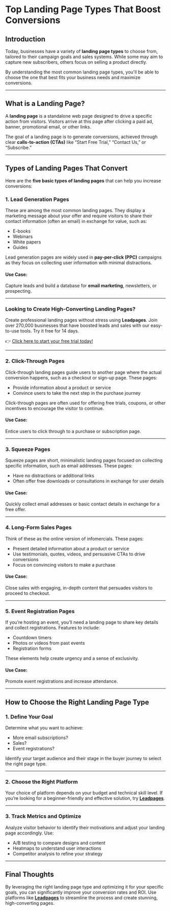 # Top Landing Page Types That Boost Conversions

## Introduction

Today, businesses have a variety of **landing page types** to choose from, tailored to their campaign goals and sales systems. While some may aim to capture new subscribers, others focus on selling a product directly.

By understanding the most common landing page types, you'll be able to choose the one that best fits your business needs and maximize conversions.

---

## What is a Landing Page?

A **landing page** is a standalone web page designed to drive a specific action from visitors. Visitors arrive at this page after clicking a paid ad, banner, promotional email, or other links.

The goal of a landing page is to generate conversions, achieved through clear **calls-to-action (CTAs)** like “Start Free Trial,” “Contact Us,” or “Subscribe.”

---

## Types of Landing Pages That Convert

Here are the **five basic types of landing pages** that can help you increase conversions:

### 1. Lead Generation Pages

These are among the most common landing pages. They display a marketing message about your offer and require visitors to share their contact information (often an email) in exchange for value, such as:
- E-books
- Webinars
- White papers
- Guides

Lead generation pages are widely used in **pay-per-click (PPC)** campaigns as they focus on collecting user information with minimal distractions.

#### Use Case:
Capture leads and build a database for **email marketing**, newsletters, or prospecting.

---

### Looking to Create High-Converting Landing Pages?

Create professional landing pages without stress using **Leadpages**. Join over 270,000 businesses that have boosted leads and sales with our easy-to-use tools. Try it free for 14 days.  

👉 [Click here to start your free trial today!](https://bit.ly/LEadPages)

---

### 2. Click-Through Pages

Click-through landing pages guide users to another page where the actual conversion happens, such as a checkout or sign-up page. These pages:
- Provide information about a product or service
- Convince users to take the next step in the purchase journey

Click-through pages are often used for offering free trials, coupons, or other incentives to encourage the visitor to continue.

#### Use Case:
Entice users to click through to a purchase or subscription page.

---

### 3. Squeeze Pages

Squeeze pages are short, minimalistic landing pages focused on collecting specific information, such as email addresses. These pages:
- Have no distractions or additional links
- Often offer free downloads or consultations in exchange for user details

#### Use Case:
Quickly collect email addresses or basic contact details in exchange for a free offer.

---

### 4. Long-Form Sales Pages

Think of these as the online version of infomercials. These pages:
- Present detailed information about a product or service
- Use testimonials, quotes, videos, and persuasive CTAs to drive conversions
- Focus on convincing visitors to make a purchase

#### Use Case:
Close sales with engaging, in-depth content that persuades visitors to proceed to checkout.

---

### 5. Event Registration Pages

If you’re hosting an event, you’ll need a landing page to share key details and collect registrations. Features to include:
- Countdown timers
- Photos or videos from past events
- Registration forms

These elements help create urgency and a sense of exclusivity.

#### Use Case:
Promote event registrations and increase attendance.

---

## How to Choose the Right Landing Page Type

### 1. Define Your Goal
Determine what you want to achieve:
- More email subscriptions?
- Sales?
- Event registrations?

Identify your target audience and their stage in the buyer journey to select the right page type.

---

### 2. Choose the Right Platform
Your choice of platform depends on your budget and technical skill level. If you’re looking for a beginner-friendly and effective solution, try **[Leadpages](https://bit.ly/LEadPages)**.

---

### 3. Track Metrics and Optimize
Analyze visitor behavior to identify their motivations and adjust your landing page accordingly. Use:
- A/B testing to compare designs and content
- Heatmaps to understand user interactions
- Competitor analysis to refine your strategy

---

## Final Thoughts

By leveraging the right landing page type and optimizing it for your specific goals, you can significantly improve your conversion rates and ROI. Use platforms like **[Leadpages](https://bit.ly/LEadPages)** to streamline the process and create stunning, high-converting pages.
